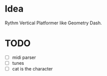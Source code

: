 # Idea

Rythm Vertical Platformer like Geometry Dash.

# TODO

- [ ] midi parser
- [ ] tunes
- [ ] cat is the character
